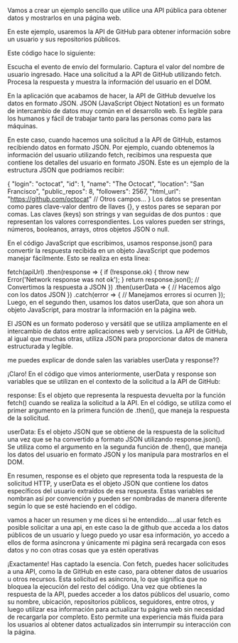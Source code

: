 Vamos a crear un ejemplo sencillo que utilice una API pública para obtener datos y mostrarlos en una página web.

En este ejemplo, usaremos la API de GitHub para obtener información sobre un usuario y sus repositorios públicos.


Este código hace lo siguiente:

Escucha el evento de envío del formulario.
Captura el valor del nombre de usuario ingresado.
Hace una solicitud a la API de GitHub utilizando fetch.
Procesa la respuesta y muestra la información del usuario en el DOM.

En la aplicación que acabamos de hacer, la API de GitHub devuelve los datos en formato JSON. JSON (JavaScript Object Notation) es un formato de intercambio de datos muy común en el desarrollo web. Es legible para los humanos y fácil de trabajar tanto para las personas como para las máquinas.

En este caso, cuando hacemos una solicitud a la API de GitHub, estamos recibiendo datos en formato JSON. Por ejemplo, cuando obtenemos la información del usuario utilizando fetch, recibimos una respuesta que contiene los detalles del usuario en formato JSON. Este es un ejemplo de la estructura JSON que podríamos recibir:

{
  "login": "octocat",
  "id": 1,
  "name": "The Octocat",
  "location": "San Francisco",
  "public_repos": 8,
  "followers": 2567,
  "html_url": "https://github.com/octocat"
  // Otros campos...
}
Los datos se presentan como pares clave-valor dentro de llaves {}, y estos pares se separan por comas. Las claves (keys) son strings y van seguidas de dos puntos : que representan los valores correspondientes. Los valores pueden ser strings, números, booleanos, arrays, otros objetos JSON o null.

En el código JavaScript que escribimos, usamos response.json() para convertir la respuesta recibida en un objeto JavaScript que podemos manejar fácilmente. Esto se realiza en esta línea:

fetch(apiUrl)
  .then(response => {
    if (!response.ok) {
      throw new Error('Network response was not ok');
    }
    return response.json(); // Convertimos la respuesta a JSON
  })
  .then(userData => {
    // Hacemos algo con los datos JSON
  })
  .catch(error => {
    // Manejamos errores si ocurren
  });
Luego, en el segundo then, usamos los datos userData, que son ahora un objeto JavaScript, para mostrar la información en la página web.

El JSON es un formato poderoso y versátil que se utiliza ampliamente en el intercambio de datos entre aplicaciones web y servicios. La API de GitHub, al igual que muchas otras, utiliza JSON para proporcionar datos de manera estructurada y legible.


me puedes explicar de donde salen las variables userData y response??

¡Claro! En el código que vimos anteriormente, userData y response son variables que se utilizan en el contexto de la solicitud a la API de GitHub:

response: Es el objeto que representa la respuesta devuelta por la función fetch() cuando se realiza la solicitud a la API. En el código, se utiliza como el primer argumento en la primera función de .then(), que maneja la respuesta de la solicitud.

userData: Es el objeto JSON que se obtiene de la respuesta de la solicitud una vez que se ha convertido a formato JSON utilizando response.json(). Se utiliza como el argumento en la segunda función de .then(), que maneja los datos del usuario en formato JSON y los manipula para mostrarlos en el DOM.

En resumen, response es el objeto que representa toda la respuesta de la solicitud HTTP, y userData es el objeto JSON que contiene los datos específicos del usuario extraídos de esa respuesta. Estas variables se nombran así por convención y pueden ser nombradas de manera diferente según lo que se esté haciendo en el código.


vamos a hacer un resumen y me dices si he entendido.....al usar fetch es posible solicitar a una api, en este caso la de github que acceda a los datos públicos de un usuario y luego puedo yo usar esa información, yo accedo a ellos de forma asíncrona y únicamente mi página será recargada con esos datos y no con otras cosas que ya estén operativas


¡Exactamente! Has captado la esencia. Con fetch, puedes hacer solicitudes a una API, como la de GitHub en este caso, para obtener datos de usuarios u otros recursos. Esta solicitud es asíncrona, lo que significa que no bloquea la ejecución del resto del código. Una vez que obtienes la respuesta de la API, puedes acceder a los datos públicos del usuario, como su nombre, ubicación, repositorios públicos, seguidores, entre otros, y luego utilizar esa información para actualizar tu página web sin necesidad de recargarla por completo. Esto permite una experiencia más fluida para los usuarios al obtener datos actualizados sin interrumpir su interacción con la página.
